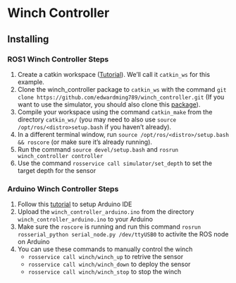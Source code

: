 # Winch Controller
## Installing
### ROS1 Winch Controller Steps
1. Create a catkin workspace ([Tutorial](http://wiki.ros.org/catkin/Tutorials/create_a_workspace)). We’ll call it `catkin_ws` for this example.
2. Clone the winch_controller package to `catkin_ws` with the command `git clone https://github.com/edwardming789/winch_controller.git` (If you want to use the simulator, you should also clone this [package](https://github.com/edwardming789/sensor_sim)).
3. Compile your workspace using the command `catkin_make` from the directory `catkin_ws/` (you may need to also use `source /opt/ros/<distro>setup.bash` if you haven’t already).
4. In a different terminal window, run `source /opt/ros/<distro>/setup.bash && roscore` (or make sure it’s already running).
5. Run the command `source devel/setup.bash` and `rosrun winch_controller controller`
6. Use the command `rosservice call simulator/set_depth` to set the target depth for the sensor
### Arduino Winch Controller Steps
1. Follow this [tutorial](http://wiki.ros.org/rosserial_arduino/Tutorials/Arduino%20IDE%20Setup) to setup Arduino IDE
2. Upload the `winch_controller_arduino.ino` from the directory `winch_controller_arduino.ino` to your Arduino
3. Make sure the `roscore` is running and run this command `rosrun rosserial_python serial_node.py /dev/ttyUSB0` to activite the ROS node on Arduino
4. You can use these commands to manually control the winch
    * `rosservice call winch/winch_up` to retrive the sensor
    * `rosservice call winch/winch_down` to deploy the sensor
    * `rosservice call winch/winch_stop` to stop the winch
